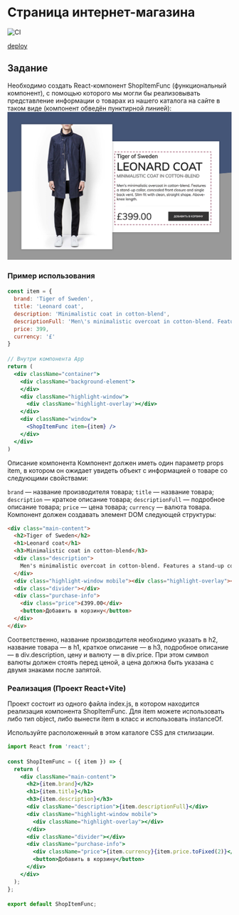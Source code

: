 # Страница интернет-магазина

![CI](https://github.com/NMYurchenko-max/ra-webstore-fc/actions/workflows/web.yml/badge.svg)

[deploy](https://nmyurchenko-max.github.io/ra-webstore-fc/)

## Задание
Необходимо создать React-компонент ShopItemFunc (функциональный компонент), с помощью которого мы могли бы реализовывать представление информации о товарах из нашего каталога на сайте в таком виде (компонент обведён пунктирной линией):
![Страница интернет-магазина](pic/preview.png)

### Пример использования

```jsx
const item = {
  brand: 'Tiger of Sweden',
  title: 'Leonard coat',
  description: 'Minimalistic coat in cotton-blend',
  descriptionFull: 'Men\'s minimalistic overcoat in cotton-blend. Features a stand-up collar, concealed front closure and single back vent. Slim fit with clean, straight shape. Above-knee length.',
  price: 399,
  currency: '£'
}

// Внутри компонента App
return (
  <div className="container">
    <div className="background-element">
    </div>
    <div className="highlight-window">
      <div className='highlight-overlay'></div>
    </div>
    <div className="window">
      <ShopItemFunc item={item} />
    </div>
  </div>
)
```
Описание компонента
Компонент должен иметь один параметр props item, в котором он ожидает увидеть объект с информацией о товаре со следующими свойствами:

`brand` — название производителя товара;
`title` — название товара;
`description` — краткое описание товара;
`descriptionFull` — подробное описание товара;
`price` — цена товара;
`currency` — валюта товара.
Компонент должен создавать элемент DOM следующей структуры:
```html
<div class="main-content">
  <h2>Tiger of Sweden</h2>
  <h1>Leonard coat</h1>
  <h3>Minimalistic coat in cotton-blend</h3>
  <div class="description">
    Men's minimalistic overcoat in cotton-blend. Features a stand-up collar, concealed front closure and single back vent. Slim fit with clean, straight shape. Above-knee length.
  </div>
  <div class="highlight-window mobile"><div class="highlight-overlay"></div></div>
  <div class="divider"></div>
  <div class="purchase-info">
    <div class="price">£399.00</div>
    <button>Добавить в корзину</button>
  </div>
</div>
```

Соответственно, название производителя необходимо указать в h2, название товара — в h1, краткое описание — в h3, подробное описание — в div.description, цену и валюту — в div.price. При этом символ валюты должен стоять перед ценой, а цена должна быть указана с двумя знаками после запятой.

### Реализация (Проект React+Vite)

Проект состоит из одного файла index.js, в котором находится реализация компонента ShopItemFunc.
 Для item можете использовать либо тип object, либо вынести item в класс и использовать instanceOf.

Используйте расположенный в этом каталоге CSS для стилизации.

```jsx
import React from 'react';

const ShopItemFunc = ({ item }) => {
  return (
    <div className="main-content">
      <h2>{item.brand}</h2>
      <h1>{item.title}</h1>
      <h3>{item.description}</h3>
      <div className="description">{item.descriptionFull}</div>
      <div className="highlight-window mobile">
        <div className="highlight-overlay"></div>
      </div>
      <div className="divider"></div>
      <div className="purchase-info">
        <div className="price">{item.currency}{item.price.toFixed(2)}</div>
        <button>Добавить в корзину</button>
      </div>
    </div>
  );
};

export default ShopItemFunc;
